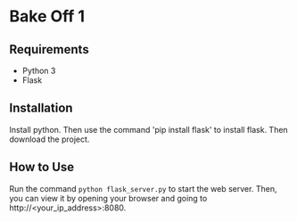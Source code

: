 # Bake Off 1

## Requirements
* Python 3
* Flask

## Installation
Install python. Then use the command 'pip install flask' to install flask. Then download the project.

## How to Use
Run the command `python flask_server.py` to start the web server. Then, you can view it by opening your browser and going to http://<your_ip_address>:8080.
